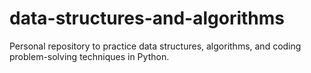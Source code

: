 # data-structures-and-algorithms
Personal repository to practice data structures, algorithms, and coding problem-solving techniques in Python.
